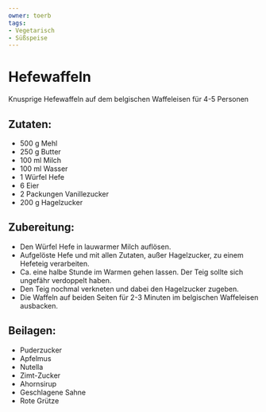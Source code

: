 ```yaml
---
owner: toerb
tags:
- Vegetarisch
- Süßspeise
---
```

Hefewaffeln
=====

Knusprige Hefewaffeln auf dem belgischen Waffeleisen für 4-5 Personen

Zutaten:
--------
 * 500 g Mehl
 * 250 g Butter
 * 100 ml Milch
 * 100 ml Wasser
 * 1 Würfel Hefe
 * 6 Eier
 * 2 Packungen Vanillezucker
 * 200 g Hagelzucker
 
 
Zubereitung:
----------------
 * Den Würfel Hefe in lauwarmer Milch auflösen.
 * Aufgelöste Hefe und mit allen Zutaten, außer Hagelzucker, zu einem Hefeteig verarbeiten.
 * Ca. eine halbe Stunde im Warmen gehen lassen. Der Teig sollte sich ungefähr verdoppelt haben.
 * Den Teig nochmal verkneten und dabei den Hagelzucker zugeben.
 * Die Waffeln auf beiden Seiten für 2-3 Minuten im belgischen Waffeleisen ausbacken.
 
 
Beilagen:
---------
 * Puderzucker
 * Apfelmus
 * Nutella
 * Zimt-Zucker
 * Ahornsirup
 * Geschlagene Sahne
 * Rote Grütze

